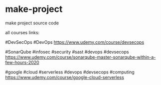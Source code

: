 # make-project
make project source code


all courses links:

#DevSecOps #DevOps https://www.udemy.com/course/devsecops

#SonarQube #infosec #security #sast #devops #devsecops https://www.udemy.com/course/sonarqube-master-sonarqube-within-a-few-hours-2020

#google #cloud #serverless #devops #devsecops #computing https://www.udemy.com/course/google-cloud-serverless
